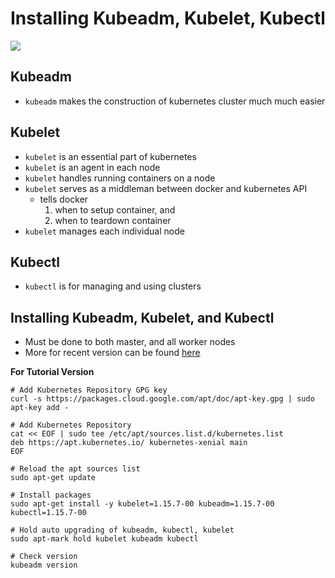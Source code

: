 # Installing Kubeadm, Kubelet, Kubectl

<img src="https://user-images.githubusercontent.com/6856382/221334390-a542a4f3-9967-46dc-a934-ee0a12ca3142.png">

## Kubeadm

- `kubeadm` makes the construction of kubernetes cluster much much easier

## Kubelet

- `kubelet` is an essential part of kubernetes
- `kubelet` is an agent in each node
- `kubelet` handles running containers on a node
- `kubelet` serves as a middleman between docker and kubernetes API
    - tells docker 
        1. when to setup container, and 
        2. when to teardown container
- `kubelet` manages each individual node

## Kubectl

- `kubectl` is for managing and using clusters

## Installing Kubeadm, Kubelet, and Kubectl
- Must be done to both master, and all worker nodes
- More for recent version can be found [here](https://kubernetes.io/docs/setup/production-environment/tools/kubeadm/install-kubeadm/)


**For Tutorial Version**
```
# Add Kubernetes Repository GPG key
curl -s https://packages.cloud.google.com/apt/doc/apt-key.gpg | sudo apt-key add -

# Add Kubernetes Repository
cat << EOF | sudo tee /etc/apt/sources.list.d/kubernetes.list
deb https://apt.kubernetes.io/ kubernetes-xenial main
EOF

# Reload the apt sources list
sudo apt-get update

# Install packages
sudo apt-get install -y kubelet=1.15.7-00 kubeadm=1.15.7-00 kubectl=1.15.7-00

# Hold auto upgrading of kubeadm, kubectl, kubelet
sudo apt-mark hold kubelet kubeadm kubectl

# Check version
kubeadm version
```

#